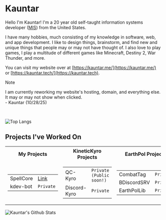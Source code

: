 # Kauntar

Hello I'm Kauntar! I'm a 20 year old self-taught information systems developer ([MIS](https://invedus.com/blog/management-information-systems-mis-specialist-job-description/)) from the United States.

I have many hobbies, much consisting of my knowledge in software, web, and app development. I like to design things, brainstorm, and find new and unique things that people may or may not have thought of. I also love to play games, I play a multitude of different games like Minecraft, Destiny 2, War Thunder, and more.

You can visit my website over at [https://kauntar.me/](https://kauntar.me/) or [https://kauntar.tech/](https://kauntar.tech).
> [!NOTE]
> I am currently reworking my website's hosting, domain, and everything else. It may or may not show when clicked. \
> \- Kauntar (10/28/25) 

<br/>

![Top Langs](https://github-readme-stats.vercel.app/api/top-langs/?username=kauntar&hide_progress=true&theme=midnight-purple)



## Projects I've Worked On
<table>
<tr>
<th>My Projects </th>
<th>KineticKyro Projects</th>
<th>EarthPol Projects</th>
</tr>
<tr><td>

 | | |
 | :------------ | :------------ |
 | SpellCore | [Link](https://github.com/kauntar/SpellCore) |
 | kdev-bot | ```Private``` |

</td><td>

 | | |
 | :------------ | :------------ |
 | QC-Kyro | ```Private (Public soon!)``` |
 | Discord-Kyro | ```Private``` |

</td><td>

 | | |
 | :------------ | :------------ |
 | CombatTag | ```Private``` |
 | BDiscordSRV | ```Private``` |
 | EarthPolLib | ```Private``` |

</td></tr> </table>

![Kauntar's Github Stats](https://github-readme-stats.vercel.app/api?username=kauntar&show_icons=true&rank_icon=github&theme=midnight-purple)